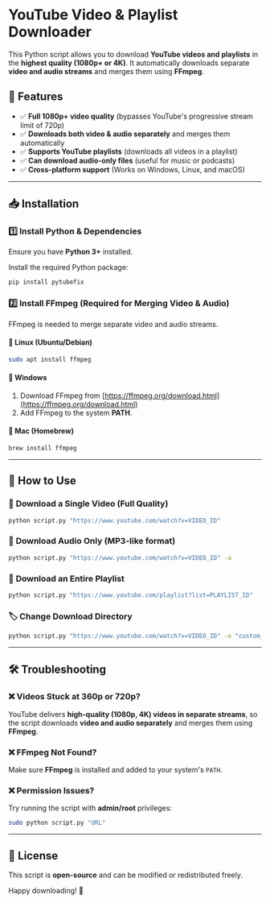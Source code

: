 # YouTube Video & Playlist Downloader

This Python script allows you to download **YouTube videos and playlists** in the **highest quality (1080p+ or 4K)**. It automatically downloads separate **video and audio streams** and merges them using **FFmpeg**.

## 📌 Features
- ✅ **Full 1080p+ video quality** (bypasses YouTube's progressive stream limit of 720p)
- ✅ **Downloads both video & audio separately** and merges them automatically
- ✅ **Supports YouTube playlists** (downloads all videos in a playlist)
- ✅ **Can download audio-only files** (useful for music or podcasts)
- ✅ **Cross-platform support** (Works on Windows, Linux, and macOS)

---

## 📥 Installation

### 1️⃣ Install Python & Dependencies
Ensure you have **Python 3+** installed.

Install the required Python package:
```bash
pip install pytubefix
```

### 2️⃣ Install FFmpeg (Required for Merging Video & Audio)
FFmpeg is needed to merge separate video and audio streams.

#### 🔹 **Linux (Ubuntu/Debian)**
```bash
sudo apt install ffmpeg
```

#### 🔹 **Windows**
1. Download FFmpeg from [https://ffmpeg.org/download.html](https://ffmpeg.org/download.html)
2. Add FFmpeg to the system **PATH**.

#### 🔹 **Mac (Homebrew)**
```bash
brew install ffmpeg
```

---

## 🚀 How to Use

### 🎥 **Download a Single Video (Full Quality)**
```bash
python script.py "https://www.youtube.com/watch?v=VIDEO_ID"
```

### 🎵 **Download Audio Only (MP3-like format)**
```bash
python script.py "https://www.youtube.com/watch?v=VIDEO_ID" -a
```

### 📂 **Download an Entire Playlist**
```bash
python script.py "https://www.youtube.com/playlist?list=PLAYLIST_ID"
```

### 🏷 **Change Download Directory**
```bash
python script.py "https://www.youtube.com/watch?v=VIDEO_ID" -o "custom_folder"
```

---

## 🛠️ Troubleshooting

### ❌ **Videos Stuck at 360p or 720p?**
YouTube delivers **high-quality (1080p, 4K) videos in separate streams**, so the script downloads **video and audio separately** and merges them using **FFmpeg**.

### ❌ **FFmpeg Not Found?**
Make sure **FFmpeg** is installed and added to your system's `PATH`.

### ❌ **Permission Issues?**
Try running the script with **admin/root** privileges:
```bash
sudo python script.py "URL"
```

---

## 📜 License
This script is **open-source** and can be modified or redistributed freely.

Happy downloading! 🚀

